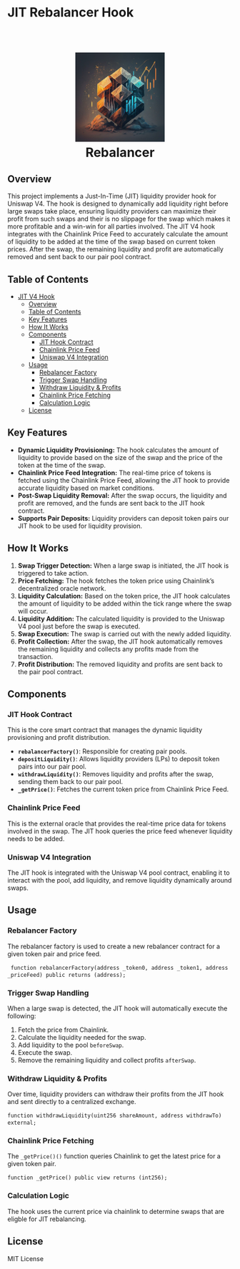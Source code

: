 # JIT Rebalancer Hook

<h1 align="center">
  <br>
  <a href="#"><img src="./image/img.jpeg" alt="Tit_logo" width="200"></a>
  <br>
 Rebalancer
  <br>
</h1>

## Overview

This project implements a Just-In-Time (JIT) liquidity provider hook for Uniswap V4. The hook is designed to dynamically add liquidity right before large swaps take place, ensuring liquidity providers can maximize their profit from such swaps and their is no slippage for the swap which makes it more profitable and a win-win for all parties involved. The JIT V4 hook integrates with the Chainlink Price Feed to accurately calculate the amount of liquidity to be added at the time of the swap based on current token prices. After the swap, the remaining liquidity and profit are automatically removed and sent back to our pair pool contract.

## Table of Contents

- [JIT V4 Hook](#jit-v4-hook)
  - [Overview](#overview)
  - [Table of Contents](#table-of-contents)
  - [Key Features](#key-features)
  - [How It Works](#how-it-works)
  - [Components](#components)
    - [JIT Hook Contract](#jit-hook-contract)
    - [Chainlink Price Feed](#chainlink-price-feed)
    - [Uniswap V4 Integration](#uniswap-v4-integration)
  - [Usage](#usage)
    - [Rebalancer Factory](#rebalancer-factory)
    - [Trigger Swap Handling](#trigger-swap-handling)
    - [Withdraw Liquidity \& Profits](#withdraw-liquidity--profits)
    - [Chainlink Price Fetching](#chainlink-price-fetching)
    - [Calculation Logic](#calculation-logic)
  - [License](#license)

## Key Features

- **Dynamic Liquidity Provisioning:** The hook calculates the amount of liquidity to provide based on the size of the swap and the price of the token at the time of the swap.
- **Chainlink Price Feed Integration:** The real-time price of tokens is fetched using the Chainlink Price Feed, allowing the JIT hook to provide accurate liquidity based on market conditions.
- **Post-Swap Liquidity Removal:** After the swap occurs, the liquidity and profit are removed, and the funds are sent back to the JIT hook contract.
- **Supports Pair Deposits:** Liquidity providers can deposit token pairs our JIT hook to be used for liquidity provision.

## How It Works

1. **Swap Trigger Detection:** When a large swap is initiated, the JIT hook is triggered to take action.
2. **Price Fetching:** The hook fetches the token price using Chainlink’s decentralized oracle network.
3. **Liquidity Calculation:** Based on the token price, the JIT hook calculates the amount of liquidity to be added within the tick range where the swap will occur.
4. **Liquidity Addition:** The calculated liquidity is provided to the Uniswap V4 pool just before the swap is executed.
5. **Swap Execution:** The swap is carried out with the newly added liquidity.
6. **Profit Collection:** After the swap, the JIT hook automatically removes the remaining liquidity and collects any profits made from the transaction.
7. **Profit Distribution:** The removed liquidity and profits are sent back to the pair pool contract.

## Components

### JIT Hook Contract

This is the core smart contract that manages the dynamic liquidity provisioning and profit distribution.

- **`rebalancerFactory()`**: Responsible for creating pair pools.
- **`depositLiquidity()`**: Allows liquidity providers (LPs) to deposit token pairs into our pair pool.
- **`withdrawLiquidity()`**: Removes liquidity and profits after the swap, sending them back to our pair pool.
- **`_getPrice()`**: Fetches the current token price from Chainlink Price Feed.

### Chainlink Price Feed

This is the external oracle that provides the real-time price data for tokens involved in the swap. The JIT hook queries the price feed whenever liquidity needs to be added.

### Uniswap V4 Integration

The JIT hook is integrated with the Uniswap V4 pool contract, enabling it to interact with the pool, add liquidity, and remove liquidity dynamically around swaps.

## Usage

### Rebalancer Factory

The rebalancer factory is used to create a new rebalancer contract for a given token pair and price feed.

```solidity
 function rebalancerFactory(address _token0, address _token1, address _priceFeed) public returns (address);
```

### Trigger Swap Handling

When a large swap is detected, the JIT hook will automatically execute the following:

1. Fetch the price from Chainlink.
2. Calculate the liquidity needed for the swap.
3. Add liquidity to the pool `beforeSwap`.
4. Execute the swap.
5. Remove the remaining liquidity and collect profits `afterSwap`.

### Withdraw Liquidity & Profits

Over time, liquidity providers can withdraw their profits from the JIT hook and sent directly to a centralized exchange.

```solidity
function withdrawLiquidity(uint256 shareAmount, address withdrawTo) external;
```

### Chainlink Price Fetching

The `_getPrice()()` function queries Chainlink to get the latest price for a given token pair.

```solidity
function _getPrice() public view returns (int256);
```

### Calculation Logic

The hook uses the current price via chainlink to determine swaps that are eligble for JIT rebalancing.

## License

MIT License

